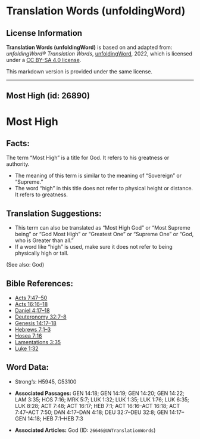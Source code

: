 # Translation Words (unfoldingWord)

## License Information

**Translation Words (unfoldingWord)** is based on and adapted from: _unfoldingWord® Translation Words_, [unfoldingWord](https://unfoldingword.org/utw), 2022, which is licensed under a [CC BY-SA 4.0 license](https://creativecommons.org/licenses/by-sa/4.0/legalcode.en).

This markdown version is provided under the same license.



--------------------------------

## Most High (id: 26890)

Most High
=========

Facts:
------

The term “Most High” is a title for God. It refers to his greatness or authority.

* The meaning of this term is similar to the meaning of “Sovereign” or “Supreme.”
* The word “high” in this title does not refer to physical height or distance. It refers to greatness.

Translation Suggestions:
------------------------

* This term can also be translated as “Most High God” or “Most Supreme being” or “God Most High” or “Greatest One” or “Supreme One” or “God, who is Greater than all.”
* If a word like “high” is used, make sure it does not refer to being physically high or tall.

(See also: God)

Bible References:
-----------------

* [Acts 7:47–50](https://ref.ly/Acts7:47-Acts7:50)
* [Acts 16:16–18](https://ref.ly/Acts16:16-Acts16:18)
* [Daniel 4:17–18](https://ref.ly/Dan4:17-Dan4:18)
* [Deuteronomy 32:7–8](https://ref.ly/Deut32:7-Deut32:8)
* [Genesis 14:17–18](https://ref.ly/Gen14:17-Gen14:18)
* [Hebrews 7:1–3](https://ref.ly/Heb7:1-Heb7:3)
* [Hosea 7:16](https://ref.ly/Hos7:16)
* [Lamentations 3:35](https://ref.ly/Lam3:35)
* [Luke 1:32](https://ref.ly/Luke1:32)

Word Data:
----------

* Strong’s: H5945, G53100

* **Associated Passages:** GEN 14:18; GEN 14:19; GEN 14:20; GEN 14:22; LAM 3:35; HOS 7:16; MRK 5:7; LUK 1:32; LUK 1:35; LUK 1:76; LUK 6:35; LUK 8:28; ACT 7:48; ACT 16:17; HEB 7:1; ACT 16:16–ACT 16:18; ACT 7:47–ACT 7:50; DAN 4:17–DAN 4:18; DEU 32:7–DEU 32:8; GEN 14:17–GEN 14:18; HEB 7:1–HEB 7:3
* **Associated Articles:** God (ID: `26646@UWTranslationWords`)


